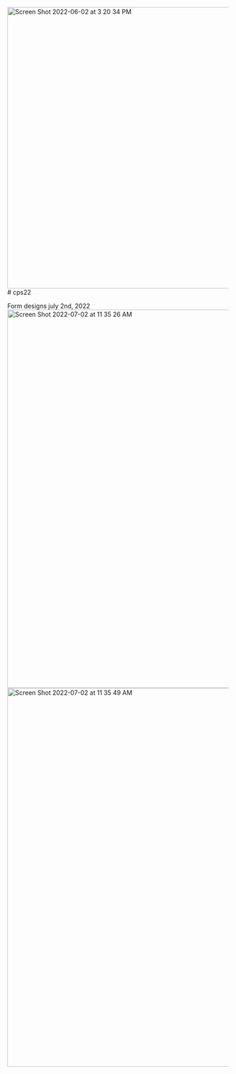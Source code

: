 <img width="639" alt="Screen Shot 2022-06-02 at 3 20 34 PM" src="https://user-images.githubusercontent.com/57721845/171721158-be0e03af-32e3-41ad-9f4b-c5b2e86857c4.png"># cps22

Form designs july 2nd, 2022
<img width="859" alt="Screen Shot 2022-07-02 at 11 35 26 AM" src="https://user-images.githubusercontent.com/57721845/177007093-643f6971-75e2-447d-8385-d8ebad7bf4c0.png">
<img width="860" alt="Screen Shot 2022-07-02 at 11 35 49 AM" src="https://user-images.githubusercontent.com/57721845/177007094-a5237b1f-1791-40b8-a1d3-910ca03862cb.png">
